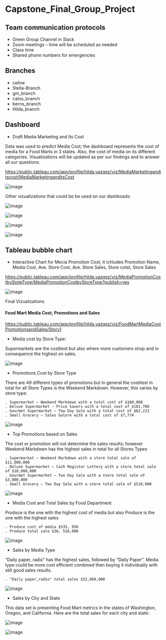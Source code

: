 # Capstone_Final_Group_Project

## Team communication protocols
- Green Group Channel in Slack
- Zoom meetings – time will be scheduled as needed
- Class time
-  Shared phone numbers for emergencies

## Branches
-	celine
-	Stella-Branch
-	gm_branch
-	calos_branch
-	berns_branch
-	Hilda_branch


## Dashboard

- Draft Media Marketing and Its Cost

Data was used to predict Media Cost; the dashboard represents the cost of media for a Food Marts in 3 states.  Also, the cost of media on its different categories.  Visualizations will be updated as per our findings and to answer all our questions.

https://public.tableau.com/app/profile/hilda.vazqez/viz/MediaMarketinganditscost/MediaMarketinganditsCost

![image](https://user-images.githubusercontent.com/105381777/196585289-35eca02e-c944-411e-98a0-66d990c71f72.png)

Other vizualizations that could be be used on our dashboads:

![image](https://user-images.githubusercontent.com/105381777/196587265-090da012-715c-4e1a-9374-c05c259b76af.png)

![image](https://user-images.githubusercontent.com/105381777/196587337-b26322b3-09eb-49d2-90e9-198e5961efbd.png)

![image](https://user-images.githubusercontent.com/105381777/196587435-795393da-a41a-4b12-bb37-6087fbfc16b2.png)

![image](https://user-images.githubusercontent.com/105381777/196587552-ed3e8054-300f-4383-bd21-1ea0b4c1a717.png)


## Tableau bubble chart
 - Interactive Chart for Mecia Promotion Cost, it ichludes Promotion Name, Media Cost, Ave. Store Cost, Ave. Store Sales, Store cotst, Store Sales

https://public.tableau.com/app/profile/hilda.vazqez/viz/MediaPromotionCostbyStoteType/MediaPromotionCostbyStoreType?publish=yes

![image](https://user-images.githubusercontent.com/105381777/197360178-b495c50c-6a22-4d64-aa0a-400e9f20923a.png)

Final Vizualizations

#### Food Mart Media Cost, Promotions and Sales

https://public.tableau.com/app/profile/hilda.vazqez/viz/FoodMartMediaCostPromotionsandSales/Story1
-	Media cost by Store Type:

Supermarkets are the costliest but also where more customers shop and in consequence the highest on sales.

![image](https://user-images.githubusercontent.com/105381777/198899776-652e54a3-f0f6-47f1-be35-2f667e9adfe1.png)


-	Promotions Cost by Store Type

There are 49 different types of promotions but in general the costliest in total for all Store Types is the Weekend Markdown.  However, this varies by store type:

    . Supermarket – Weekend Markdown with a total cost of $160,008    
    . Deluxe Supermarket - Price Savers with a total cost of $101,706    
    . Gourmet Supermarket – Tow Day Sale with a total cost of $62,223    
    . Small Grocery – Sales Galore with a total cost of $7,774
    
![image](https://user-images.githubusercontent.com/105381777/198899802-bed8f70c-cd87-4f7a-b12d-1c3bd2bbafae.png)

-	Top Promotions based on Sales

  The cost or promotion will not determine the sales results; however Weekend Markdown has the highest sales in total for all Stores Types 
  
    . Supermarket – Weekend Markdown with a store total sale of $11,000,000
    . Deluxe Supermarket – Cash Register Lottery with a store total sale of $10,000,000
    . Gourmet Supermarket – Two Day Sale with a store total sale of $3,000,000
    . Small Grocery – Two Day Sale with a store total sale of $510,000

![image](https://user-images.githubusercontent.com/105381777/198900444-13e83742-6387-40f2-8b6d-b3544f2661ee.png)

-	Media Cost and Total Sales by Food Department

  Produce is the one with the highest cost of media but also Produce is the one with the highest sales 
  
    . Produce cost of media $535, 956
    . Produce total sale $36, 516,000

![image](https://user-images.githubusercontent.com/105381777/198901382-266a97a2-edf5-4bcf-adbc-90fbcc936e38.png)

-	Sales by Media Type

“Daily paper, radio” has the highest sales, followed by “Daily Paper". Media type could be more cost efficient combined then buying it individually with still good sales results.

    . "Daily paper,radio" total sales $32,669,000

![image](https://user-images.githubusercontent.com/105381777/198901686-afa97a1e-e265-4f02-ac8a-a09715a1de44.png)

- Sales by City and State

This data set is presenting Food Mart metrics in the states of Washington, Oregon, and California.  Here are the total sales for each city and state:

![image](https://user-images.githubusercontent.com/105381777/198931492-cffae9fb-0bb8-4f4b-9cb4-ab5c3f79fbea.png)

![image](https://user-images.githubusercontent.com/105381777/198932578-4bdcdd8d-e110-4426-8dda-1830f5a3689d.png)












